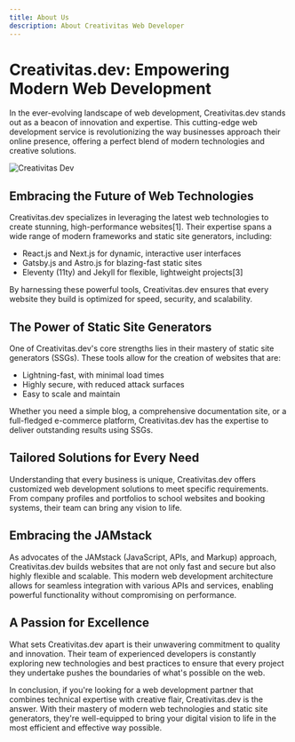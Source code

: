 ```yaml
---
title: About Us
description: About Creativitas Web Developer
---
```

# Creativitas.dev: Empowering Modern Web Development

In the ever-evolving landscape of web development, Creativitas.dev stands out as a beacon of innovation and expertise. This cutting-edge web development service is revolutionizing the way businesses approach their online presence, offering a perfect blend of modern technologies and creative solutions.

![Creativitas Dev](https://axcora.my.id/markdown/v2/demo/media/3111fce655b74168885a388beb83af59.webp)

## Embracing the Future of Web Technologies

Creativitas.dev specializes in leveraging the latest web technologies to create stunning, high-performance websites[1]. Their expertise spans a wide range of modern frameworks and static site generators, including:

- React.js and Next.js for dynamic, interactive user interfaces
- Gatsby.js and Astro.js for blazing-fast static sites
- Eleventy (11ty) and Jekyll for flexible, lightweight projects[3]

By harnessing these powerful tools, Creativitas.dev ensures that every website they build is optimized for speed, security, and scalability.

## The Power of Static Site Generators

One of Creativitas.dev's core strengths lies in their mastery of static site generators (SSGs). These tools allow for the creation of websites that are:

- Lightning-fast, with minimal load times
- Highly secure, with reduced attack surfaces
- Easy to scale and maintain

Whether you need a simple blog, a comprehensive documentation site, or a full-fledged e-commerce platform, Creativitas.dev has the expertise to deliver outstanding results using SSGs.

## Tailored Solutions for Every Need

Understanding that every business is unique, Creativitas.dev offers customized web development solutions to meet specific requirements. From company profiles and portfolios to school websites and booking systems, their team can bring any vision to life.

## Embracing the JAMstack

As advocates of the JAMstack (JavaScript, APIs, and Markup) approach, Creativitas.dev builds websites that are not only fast and secure but also highly flexible and scalable. This modern web development architecture allows for seamless integration with various APIs and services, enabling powerful functionality without compromising on performance.

## A Passion for Excellence

What sets Creativitas.dev apart is their unwavering commitment to quality and innovation. Their team of experienced developers is constantly exploring new technologies and best practices to ensure that every project they undertake pushes the boundaries of what's possible on the web.

In conclusion, if you're looking for a web development partner that combines technical expertise with creative flair, Creativitas.dev is the answer. With their mastery of modern web technologies and static site generators, they're well-equipped to bring your digital vision to life in the most efficient and effective way possible.